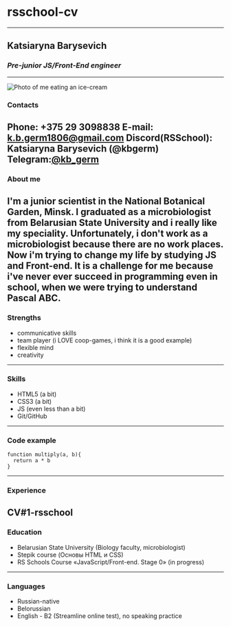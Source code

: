 # rsschool-cv
--------
## Katsiaryna Barysevich
### _Pre-junior JS/Front-End engineer_
--------
![Photo of me eating an ice-cream](60x20:./IMG_4206.JPG)
### **Contacts**
**Phone**: +375 29 3098838
**E-mail**: k.b.germ1806@gmail.com 
**Discord(RSSchool)**: Katsiaryna Barysevich (@kbgerm) 
**Telegram**:[@kb_germ](https://t.me/kb_germ)
--------
### **About me**
I'm a junior scientist in the National Botanical Garden, Minsk. I graduated as a microbiologist from Belarusian State University and i really like my speciality. Unfortunately, i don't work as a microbiologist because there are no work places.
Now i'm trying to change my life by studying JS and Front-end. It is a challenge for me because i've never ever succeed in programming even in school, when we were trying to understand Pascal ABC. 
--------
### **Strengths**
* communicative skills
* team player (i LOVE coop-games, i think it is a good example)
* flexible mind
* creativity
--------
### **Skills**
* HTML5 (a bit)
* CSS3 (a bit)
* JS (even less than a bit)
* Git/GitHub
--------
### **Code example**
```
function multiply(a, b){
  return a * b
}
```
--------
### **Experience**
CV#1-rsschool
--------
### **Education**
* Belarusian State University (Biology faculty, microbiologist)
* Stepik course (Основы HTML и CSS)
* RS Schools Course «JavaScript/Front-end. Stage 0» (in progress)
--------
### **Languages**
* Russian-native
* Belorussian
* English - B2 (Streamline online test), no speaking practice
